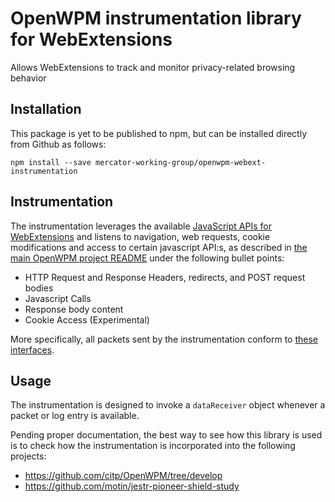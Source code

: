 # OpenWPM instrumentation library for WebExtensions

Allows WebExtensions to track and monitor privacy-related browsing behavior

## Installation

This package is yet to be published to npm, but can be installed directly from Github as follows:

```
npm install --save mercator-working-group/openwpm-webext-instrumentation
```

## Instrumentation

The instrumentation leverages the available [JavaScript APIs for WebExtensions](https://developer.mozilla.org/en-US/docs/Mozilla/Add-ons/WebExtensions/API) and listens to navigation, web requests, cookie modifications and access to certain javascript API:s, as described in [the main OpenWPM project README](https://github.com/citp/OpenWPM/tree/develop#instrumentation-and-data-access) under the following bullet points:
 - HTTP Request and Response Headers, redirects, and POST request bodies
 - Javascript Calls
 - Response body content
 - Cookie Access (Experimental)

More specifically, all packets sent by the instrumentation conform to [these interfaces](https://github.com/mozilla/openwpm-webext-instrumentation/blob/refactor-legacy-sdk-code-to-webext-equivalent/src/schema.ts).

## Usage

The instrumentation is designed to invoke a `dataReceiver` object whenever a packet or log entry is available.

Pending proper documentation, the best way to see how this library is used is to check how the instrumentation is incorporated into the following projects:

 * https://github.com/citp/OpenWPM/tree/develop
 * https://github.com/motin/jestr-pioneer-shield-study
